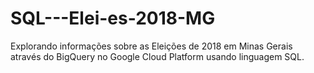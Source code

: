 # SQL---Elei-es-2018-MG
Explorando informações sobre as Eleições de 2018 em Minas Gerais através do BigQuery no Google Cloud Platform usando linguagem SQL.
